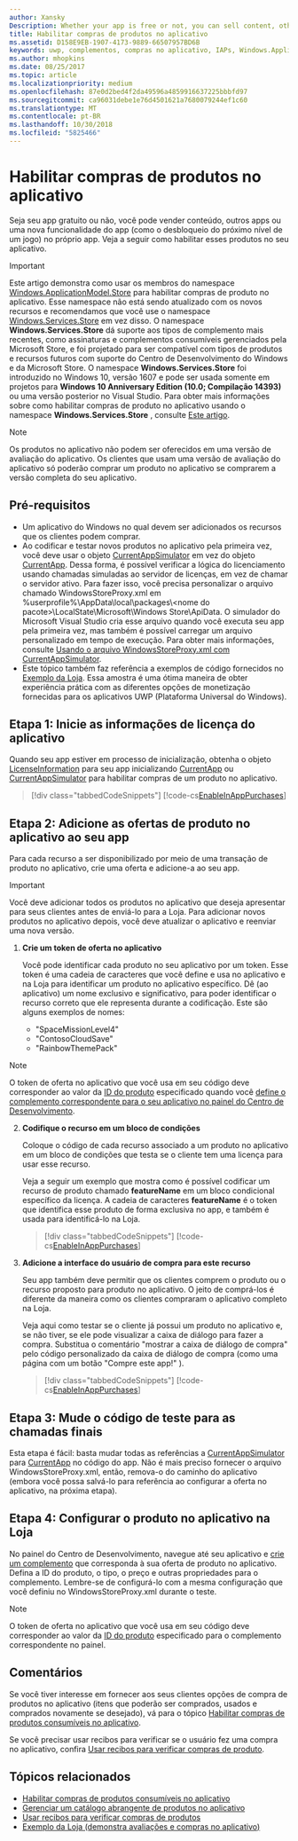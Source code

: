 ```yaml
---
author: Xansky
Description: Whether your app is free or not, you can sell content, other apps, or new app functionality (such as unlocking the next level of a game) from right within the app. Here we show you how to enable these products in your app.
title: Habilitar compras de produtos no aplicativo
ms.assetid: D158E9EB-1907-4173-9889-66507957BD6B
keywords: uwp, complementos, compras no aplicativo, IAPs, Windows.ApplicationModel.Store
ms.author: mhopkins
ms.date: 08/25/2017
ms.topic: article
ms.localizationpriority: medium
ms.openlocfilehash: 87e0d2bed4f2da49596a4859916637225bbbfd97
ms.sourcegitcommit: ca96031debe1e76d4501621a7680079244ef1c60
ms.translationtype: MT
ms.contentlocale: pt-BR
ms.lasthandoff: 10/30/2018
ms.locfileid: "5825466"
---
```

# <a name="enable-in-app-product-purchases"></a>Habilitar compras de produtos no aplicativo

Seja seu app gratuito ou não, você pode vender conteúdo, outros apps ou uma nova funcionalidade do app (como o desbloqueio do próximo nível de um jogo) no próprio app. Veja a seguir como habilitar esses produtos no seu aplicativo.

> [!IMPORTANT]
> Este artigo demonstra como usar os membros do namespace [Windows.ApplicationModel.Store](https://msdn.microsoft.com/library/windows/apps/windows.applicationmodel.store.aspx) para habilitar compras de produto no aplicativo. Esse namespace não está sendo atualizado com os novos recursos e recomendamos que você use o namespace [Windows.Services.Store](https://msdn.microsoft.com/library/windows/apps/windows.services.store.aspx) em vez disso. O namespace **Windows.Services.Store** dá suporte aos tipos de complemento mais recentes, como assinaturas e complementos consumíveis gerenciados pela Microsoft Store, e foi projetado para ser compatível com tipos de produtos e recursos futuros com suporte do Centro de Desenvolvimento do Windows e da Microsoft Store. O namespace **Windows.Services.Store** foi introduzido no Windows 10, versão 1607 e pode ser usada somente em projetos para **Windows 10 Anniversary Edition (10.0; Compilação 14393)** ou uma versão posterior no Visual Studio. Para obter mais informações sobre como habilitar compras de produto no aplicativo usando o namespace **Windows.Services.Store** , consulte [Este artigo](enable-in-app-purchases-of-apps-and-add-ons.md).

> [!NOTE]
> Os produtos no aplicativo não podem ser oferecidos em uma versão de avaliação do aplicativo. Os clientes que usam uma versão de avaliação do aplicativo só poderão comprar um produto no aplicativo se comprarem a versão completa do seu aplicativo.

## <a name="prerequisites"></a>Pré-requisitos

-   Um aplicativo do Windows no qual devem ser adicionados os recursos que os clientes podem comprar.
-   Ao codificar e testar novos produtos no aplicativo pela primeira vez, você deve usar o objeto [CurrentAppSimulator](https://msdn.microsoft.com/library/windows/apps/hh779766) em vez do objeto [CurrentApp](https://msdn.microsoft.com/library/windows/apps/hh779765). Dessa forma, é possível verificar a lógica do licenciamento usando chamadas simuladas ao servidor de licenças, em vez de chamar o servidor ativo. Para fazer isso, você precisa personalizar o arquivo chamado WindowsStoreProxy.xml em %userprofile%\\AppData\\local\\packages\\&lt;nome do pacote&gt;\\LocalState\\Microsoft\\Windows Store\\ApiData. O simulador do Microsoft Visual Studio cria esse arquivo quando você executa seu app pela primeira vez, mas também é possível carregar um arquivo personalizado em tempo de execução. Para obter mais informações, consulte [Usando o arquivo WindowsStoreProxy.xml com CurrentAppSimulator](in-app-purchases-and-trials-using-the-windows-applicationmodel-store-namespace.md#proxy).
-   Este tópico também faz referência a exemplos de código fornecidos no [Exemplo da Loja](https://github.com/Microsoft/Windows-universal-samples/tree/win10-1507/Samples/Store). Essa amostra é uma ótima maneira de obter experiência prática com as diferentes opções de monetização fornecidas para os aplicativos UWP (Plataforma Universal do Windows).

## <a name="step-1-initialize-the-license-info-for-your-app"></a>Etapa 1: Inicie as informações de licença do aplicativo

Quando seu app estiver em processo de inicialização, obtenha o objeto [LicenseInformation](https://msdn.microsoft.com/library/windows/apps/br225157) para seu app inicializando [CurrentApp](https://msdn.microsoft.com/library/windows/apps/hh779765) ou [CurrentAppSimulator](https://msdn.microsoft.com/library/windows/apps/hh779766) para habilitar compras de um produto no aplicativo.

> [!div class="tabbedCodeSnippets"]
[!code-cs[EnableInAppPurchases](./code/InAppPurchasesAndLicenses/cs/EnableInAppPurchases.cs#InitializeLicenseTest)]

## <a name="step-2-add-the-in-app-offers-to-your-app"></a>Etapa 2: Adicione as ofertas de produto no aplicativo ao seu app

Para cada recurso a ser disponibilizado por meio de uma transação de produto no aplicativo, crie uma oferta e adicione-a ao seu app.

> [!IMPORTANT]
> Você deve adicionar todos os produtos no aplicativo que deseja apresentar para seus clientes antes de enviá-lo para a Loja. Para adicionar novos produtos no aplicativo depois, você deve atualizar o aplicativo e reenviar uma nova versão.

1.  **Crie um token de oferta no aplicativo**

    Você pode identificar cada produto no seu aplicativo por um token. Esse token é uma cadeia de caracteres que você define e usa no aplicativo e na Loja para identificar um produto no aplicativo específico. Dê (ao aplicativo) um nome exclusivo e significativo, para poder identificar o recurso correto que ele representa durante a codificação. Este são alguns exemplos de nomes:

    * "SpaceMissionLevel4"
    * "ContosoCloudSave"
    * "RainbowThemePack"

  > [!NOTE]
  > O token de oferta no aplicativo que você usa em seu código deve corresponder ao valor da [ID do produto](../publish/set-your-add-on-product-id.md#product-id) especificado quando você [define o complemento correspondente para o seu aplicativo no painel do Centro de Desenvolvimento](../publish/add-on-submissions.md).

2.  **Codifique o recurso em um bloco de condições**

    Coloque o código de cada recurso associado a um produto no aplicativo em um bloco de condições que testa se o cliente tem uma licença para usar esse recurso.

    Veja a seguir um exemplo que mostra como é possível codificar um recurso de produto chamado **featureName** em um bloco condicional específico da licença. A cadeia de caracteres **featureName** é o token que identifica esse produto de forma exclusiva no app, e também é usada para identificá-lo na Loja.

    > [!div class="tabbedCodeSnippets"]
    [!code-cs[EnableInAppPurchases](./code/InAppPurchasesAndLicenses/cs/EnableInAppPurchases.cs#CodeFeature)]

3.  **Adicione a interface do usuário de compra para este recurso**

    Seu app também deve permitir que os clientes comprem o produto ou o recurso proposto para produto no aplicativo. O jeito de comprá-los é diferente da maneira como os clientes compraram o aplicativo completo na Loja.

    Veja aqui como testar se o cliente já possui um produto no aplicativo e, se não tiver, se ele pode visualizar a caixa de diálogo para fazer a compra. Substitua o comentário "mostrar a caixa de diálogo de compra" pelo código personalizado da caixa de diálogo de compra (como uma página com um botão "Compre este app!" ).

    > [!div class="tabbedCodeSnippets"]
    [!code-cs[EnableInAppPurchases](./code/InAppPurchasesAndLicenses/cs/EnableInAppPurchases.cs#BuyFeature)]

## <a name="step-3-change-the-test-code-to-the-final-calls"></a>Etapa 3: Mude o código de teste para as chamadas finais

Esta etapa é fácil: basta mudar todas as referências a [CurrentAppSimulator](https://msdn.microsoft.com/library/windows/apps/hh779766) para [CurrentApp](https://msdn.microsoft.com/library/windows/apps/hh779765) no código do app. Não é mais preciso fornecer o arquivo WindowsStoreProxy.xml, então, remova-o do caminho do aplicativo (embora você possa salvá-lo para referência ao configurar a oferta no aplicativo, na próxima etapa).

## <a name="step-4-configure-the-in-app-product-offer-in-the-store"></a>Etapa 4: Configurar o produto no aplicativo na Loja

No painel do Centro de Desenvolvimento, navegue até seu aplicativo e [crie um complemento](../publish/add-on-submissions.md) que corresponda à sua oferta de produto no aplicativo. Defina a ID do produto, o tipo, o preço e outras propriedades para o complemento. Lembre-se de configurá-lo com a mesma configuração que você definiu no WindowsStoreProxy.xml durante o teste.

  > [!NOTE]
  > O token de oferta no aplicativo que você usa em seu código deve corresponder ao valor da [ID do produto](../publish/set-your-add-on-product-id.md#product-id) especificado para o complemento correspondente no painel.

## <a name="remarks"></a>Comentários

Se você tiver interesse em fornecer aos seus clientes opções de compra de produtos no aplicativo (itens que poderão ser comprados, usados e comprados novamente se desejado), vá para o tópico [Habilitar compras de produtos consumíveis no aplicativo](enable-consumable-in-app-product-purchases.md).

Se você precisar usar recibos para verificar se o usuário fez uma compra no aplicativo, confira [Usar recibos para verificar compras de produto](use-receipts-to-verify-product-purchases.md).

## <a name="related-topics"></a>Tópicos relacionados


* [Habilitar compras de produtos consumíveis no aplicativo](enable-consumable-in-app-product-purchases.md)
* [Gerenciar um catálogo abrangente de produtos no aplicativo](manage-a-large-catalog-of-in-app-products.md)
* [Usar recibos para verificar compras de produtos](use-receipts-to-verify-product-purchases.md)
* [Exemplo da Loja (demonstra avaliações e compras no aplicativo)](https://github.com/Microsoft/Windows-universal-samples/tree/win10-1507/Samples/Store)
